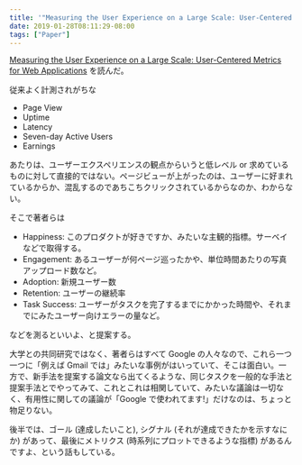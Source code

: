 ```yaml
---
title: '"Measuring the User Experience on a Large Scale: User-Centered Metrics for Web Applications" を読んだ'
date: 2019-01-28T08:11:29-08:00
tags: ["Paper"]
---
```

[Measuring the User Experience on a Large Scale: User-Centered Metrics for Web Applications][Kerry_et_al_2010] を読んだ。

従来よく計測されがちな

* Page View
* Uptime
* Latency
* Seven-day Active Users
* Earnings

あたりは、ユーザーエクスペリエンスの観点からいうと低レベル or 求めているものに対して直接的ではない。ページビューが上がったのは、ユーザーに好まれているからか、混乱するのであちこちクリックされているからなのか、わからない。

そこで著者らは

* Happiness: このプロダクトが好きですか、みたいな主観的指標。サーベイなどで取得する。
* Engagement: あるユーザーが何ページ巡ったかや、単位時間あたりの写真アップロード数など。
* Adoption: 新規ユーザー数
* Retention: ユーザーの継続率
* Task Success: ユーザーがタスクを完了するまでにかかった時間や、それまでにみたユーザー向けエラーの量など。

などを測るといいよ、と提案する。

大学との共同研究ではなく、著者らはすべて Google の人々なので、これら一つ一つに「例えば Gmail では」みたいな事例がはいっていて、そこは面白い。一方で、新手法を提案する論文なら出てくるような、同じタスクを一般的な手法と提案手法とでやってみて、これとこれは相関していて、みたいな議論は一切なく、有用性に関しての議論が「Google で使われてます!」だけなのは、ちょっと物足りない。

後半では、ゴール (達成したいこと), シグナル (それが達成できたかを示すなにか) があって、最後にメトリクス (時系列にプロットできるような指標) があるんですよ、という話もしている。

[Kerry_et_al_2010]: https://ai.google/research/pubs/pub36299